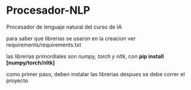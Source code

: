 # Procesador-NLP
Procesador de lenguaje natural del curso de IA

para saber que librerias se usaron en la creacion ver requirements/requirements.txt

las librerias primordiales son *numpy, torch y nltk*, con **pip install [numpy/torch/nltk]**

como primer paso, deben instalar las librerias
despues se debe correr el proyecto